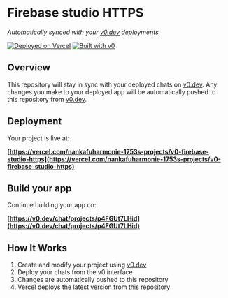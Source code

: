 # Firebase studio HTTPS

*Automatically synced with your [v0.dev](https://v0.dev) deployments*

[![Deployed on Vercel](https://img.shields.io/badge/Deployed%20on-Vercel-black?style=for-the-badge&logo=vercel)](https://vercel.com/nankafuharmonie-1753s-projects/v0-firebase-studio-https)
[![Built with v0](https://img.shields.io/badge/Built%20with-v0.dev-black?style=for-the-badge)](https://v0.dev/chat/projects/p4FGUt7LHid)

## Overview

This repository will stay in sync with your deployed chats on [v0.dev](https://v0.dev).
Any changes you make to your deployed app will be automatically pushed to this repository from [v0.dev](https://v0.dev).

## Deployment

Your project is live at:

**[https://vercel.com/nankafuharmonie-1753s-projects/v0-firebase-studio-https](https://vercel.com/nankafuharmonie-1753s-projects/v0-firebase-studio-https)**

## Build your app

Continue building your app on:

**[https://v0.dev/chat/projects/p4FGUt7LHid](https://v0.dev/chat/projects/p4FGUt7LHid)**

## How It Works

1. Create and modify your project using [v0.dev](https://v0.dev)
2. Deploy your chats from the v0 interface
3. Changes are automatically pushed to this repository
4. Vercel deploys the latest version from this repository
